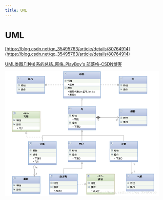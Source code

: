 ```yaml
---
title: UML
---
```


# UML

[https://blog.csdn.net/qq_35495763/article/details/80764914](https://blog.csdn.net/qq_35495763/article/details/80764914)

[UML类图几种关系的总结_网络_PlayBoy's 部落格-CSDN博客](https://blog.csdn.net/tianhai110/article/details/6339565)

![UML/Untitled.png](UML/Untitled.png)